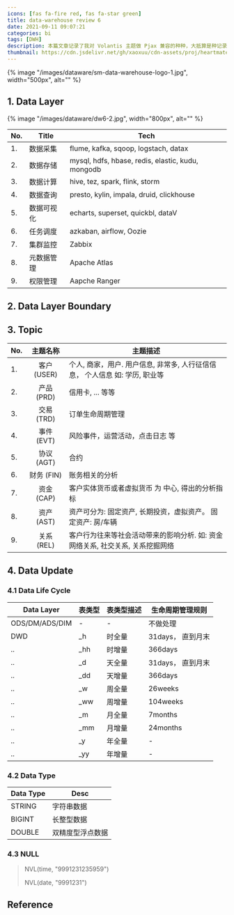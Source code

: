 ```yaml
---
icons: [fas fa-fire red, fas fa-star green]
title: data-warehouse review 6
date: 2021-09-11 09:07:21
categories: bi
tags: [DWH]
description: 本篇文章记录了我对 Volantis 主题做 Pjax 兼容的种种，大抵算是种记录吧~
thumbnail: https://cdn.jsdelivr.net/gh/xaoxuu/cdn-assets/proj/heartmate/icon.png
---
```


{% image "/images/dataware/sm-data-warehouse-logo-1.jpg", width="500px", alt="" %}

<!-- more -->

## 1. Data Layer

{% image "/images/dataware/dw6-2.jpg", width="800px", alt="" %}

No. | Title | Tech
--- | --- | ---
1. | 数据采集 | flume, kafka, sqoop, logstach, datax
2. | 数据存储 | mysql, hdfs, hbase, redis, elastic, kudu, mongodb
3. | 数据计算 | hive, tez, spark, flink, storm
4. | 数据查询 | presto, kylin, impala, druid, clickhouse
5. | 数据可视化 | echarts, superset, quickbl, dataV
6. | 任务调度 | azkaban, airflow, Oozie
7. | 集群监控 | Zabbix
8. | 元数据管理 | Apache Atlas
9. | 权限管理 | Aapche Ranger

## 2. Data Layer Boundary


## 3. Topic

No. | 主题名称 | 主题描述
--- | :---: | --- 
1. | 客户 (USER) | 个人, 商家，用户.  用户信息, 非常多, 人行征信信息， 个人信息 如: 学历, 职业等
2. | 产品 (PRD) | 信用卡, ... 等等
3. | 交易 (TRD) | 订单生命周期管理
4. | 事件 (EVT) | 风险事件，运营活动，点击日志 等
5. | 协议 (AGT) | 合约
6. | 财务 (FIN) | 账务相关的分析
7. | 资金 (CAP) | 客户实体货币或者虚拟货币 为 中心, 得出的分析指标
8. | 资产 (AST) | 资产可分为: 固定资产, 长期投资，虚拟资产。 固定资产: 房/车辆
9. | 关系 (REL) | 客户行为往来等社会活动带来的影响分析. 如: 资金网络关系, 社交关系, 关系挖掘网络

<!-- 10. | 地址 (ADR) | 客户相关地址位置经纬度分析 -->


## 4. Data Update 

### 4.1 Data Life Cycle

Data Layer | 表类型  |  表类型描述  |  生命周期管理规则
--- | --- | --- | --- 
ODS/DM/ADS/DIM | - | - | 不做处理
DWD | \_h | 时全量  |  31days， 直到月末
.. |  \_hh  |  时增量  |  366days
.. |  \_d  |  天全量  |  31days， 直到月末
.. |  \_dd  |  天增量  | 366days
..  |  \_w  |  周全量  |  26weeks
..  |  \_ww  |  周增量  |  104weeks
..  |  \_m  |  月全量  |  7months
..  |  \_mm  | 月增量  |  24months
.. | \_y  | 年全量 | -
.. | \_yy  | 年增量 | -

### 4.2 Data Type

Data Type | Desc
--- | --- 
STRING | 字符串数据
BIGINT | 长整型数据
DOUBLE  | 双精度型浮点数据

### 4.3 NULL

> NVL(time, "9991231235959")
> 
> NVL(date, "9991231")


## Reference
